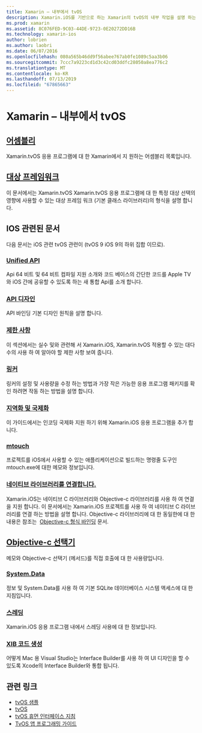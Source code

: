 ```yaml
---
title: Xamarin – 내부에서 tvOS
description: Xamarin.iOS를 기반으로 하는 Xamarin의 tvOS의 내부 작업을 설명 하는 문서 수입니다. 링크 대상 프레임 워크 어셈블리에 설명 내용과 관련 iOS 개념입니다.
ms.prod: xamarin
ms.assetid: 8C076FED-9C03-44DE-9723-0E20272DD16B
ms.technology: xamarin-ios
author: lobrien
ms.author: laobri
ms.date: 06/07/2016
ms.openlocfilehash: 080a565b46dd9f56abee767ab0fe1089c5aa3b06
ms.sourcegitcommit: 7ccc7a9223cd1d3c42cd03ddfc28050a8ea776c2
ms.translationtype: MT
ms.contentlocale: ko-KR
ms.lasthandoff: 07/13/2019
ms.locfileid: "67865663"
---
```

# <a name="tvos-in-xamarin-internals"></a>Xamarin – 내부에서 tvOS 

## <a name="assembliesiostvosinternalsassembliesmd"></a>[어셈블리](~/ios/tvos/internals/assemblies.md)

Xamarin.tvOS 응용 프로그램에 대 한 Xamarin에서 지 원하는 어셈블리 목록입니다.

## <a name="target-frameworksiostvosinternalsframeworksmd"></a>[대상 프레임워크](~/ios/tvos/internals/frameworks.md)

이 문서에서는 Xamarin.tvOS Xamarin.tvOS 응용 프로그램에 대 한 특정 대상 선택의 영향에 사용할 수 있는 대상 프레임 워크 (기본 클래스 라이브러리)의 형식을 설명 합니다.

## <a name="related-ios-articles"></a>IOS 관련된 문서

다음 문서는 iOS 관련 tvOS 관련이 (tvOS 9 iOS 9의 하위 집합 이므로).

### <a name="unified-apicross-platformmaciosunifiedindexmd"></a>[Unified API](~/cross-platform/macios/unified/index.md)

Api 64 비트 및 64 비트 컴파일 지원 소개와 코드 베이스의 간단한 코드를 Apple TV와 iOS 간에 공유할 수 있도록 하는 새 통합 Api를 소개 합니다.  

### <a name="api-designiosinternalsapi-designindexmd"></a>[API 디자인](~/ios/internals/api-design/index.md)

API 바인딩 기본 디자인 원칙을 설명 합니다.

### <a name="limitationsiosinternalslimitationsmd"></a>[제한 사항](~/ios/internals/limitations.md)

이 섹션에서는 실수 및와 관련해 서 Xamarin.iOS, Xamarin.tvOS 적용할 수 있는 대다수의 사용 하 여 알아야 할 제한 사항 보여 줍니다.

### <a name="linkeriosdeploy-testlinkermd"></a>[링커](~/ios/deploy-test/linker.md)

링커의 설정 및 사용량을 수정 하는 방법과 가장 작은 가능한 응용 프로그램 패키지를 확인 하려면 작동 하는 방법을 설명 합니다.

### <a name="localization-and-internationalizationiosapp-fundamentalslocalizationindexmd"></a>[지역화 및 국제화](~/ios/app-fundamentals/localization/index.md)

이 가이드에서는 인코딩 국제화 지원 하기 위해 Xamarin.iOS 응용 프로그램을 추가 합니다.

### <a name="mtouchiosdeploy-testmtouchmd"></a>[mtouch](~/ios/deploy-test/mtouch.md)

프로젝트를 iOS에서 사용할 수 있는 애플리케이션으로 빌드하는 명령줄 도구인 mtouch.exe에 대한 메모와 정보입니다.

### <a name="linking-native-librariesiosplatformnative-interopmd"></a>[네이티브 라이브러리를 연결합니다.](~/ios/platform/native-interop.md)

Xamarin.iOS는 네이티브 C 라이브러리와 Objective-c 라이브러리를 사용 하 여 연결을 지원 합니다. 이 문서에서는 Xamarin.iOS 프로젝트를 사용 하 여 네이티브 C 라이브러리를 연결 하는 방법을 설명 합니다. Objective-c 라이브러리에 대 한 동일한에 대 한 내용은 참조는&nbsp; [Objective-c 형식 바인딩](~/ios/platform/binding-objective-c/index.md)&nbsp;문서.

## <a name="objective-c-selectorsiosinternalsobjective-c-selectorsmd"></a>[Objective-c 선택기](~/ios/internals/objective-c-selectors.md)

메모와 Objective-c 선택기 (메서드)를 직접 호출에 대 한 사용량입니다.

### <a name="systemdataiosdata-cloudsystemdatamd"></a>[System.Data](~/ios/data-cloud/system.data.md)

정보 및 System.Data를 사용 하 여 기본 SQLite 데이터베이스 시스템 액세스에 대 한 지침입니다.

### <a name="threadingiosapp-fundamentalsthreadingmd"></a>[스레딩](~/ios/app-fundamentals/threading.md)

Xamarin.iOS 응용 프로그램 내에서 스레딩 사용에 대 한 정보입니다.

### <a name="xib-code-generationiosinternalsxib-code-generationmd"></a>[XIB 코드 생성](~/ios/internals/xib-code-generation.md)

어떻게 Mac 용 Visual Studio는 Interface Builder를 사용 하 여 UI 디자인을 할 수 있도록 Xcode의 Interface Builder와 통합 됩니다.

## <a name="related-links"></a>관련 링크

- [tvOS 샘플](https://developer.xamarin.com/samples/tvos/all/)
- [tvOS](https://developer.apple.com/tvos/)
- [tvOS 휴먼 인터페이스 지침](https://developer.apple.com/tvos/human-interface-guidelines/)
- [TvOS 앱 프로그래밍 가이드](https://developer.apple.com/library/prerelease/tvos/documentation/General/Conceptual/AppleTV_PG/)
